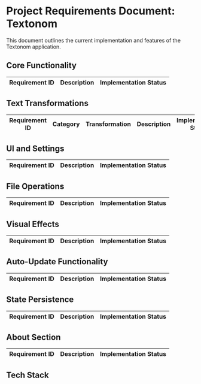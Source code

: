 # **Project Requirements Document: Textonom**

This document outlines the current implementation and features of the Textonom application.

## Core Functionality

| Requirement ID | Description | Implementation Status |
|----------------|-------------|-----------------------|

## Text Transformations

| Requirement ID | Category | Transformation | Description | Implementation Status |
|----------------|----------|----------------|-------------|-----------------------|

## UI and Settings

| Requirement ID | Description | Implementation Status |
|----------------|-------------|-----------------------|

## File Operations

| Requirement ID | Description | Implementation Status |
|----------------|-------------|-----------------------|

## Visual Effects

| Requirement ID | Description | Implementation Status |
|----------------|-------------|-----------------------|

## Auto-Update Functionality

| Requirement ID | Description | Implementation Status |
|----------------|-------------|-----------------------|

## State Persistence

| Requirement ID | Description | Implementation Status |
|----------------|-------------|-----------------------|

## About Section

| Requirement ID | Description | Implementation Status |
|----------------|-------------|-----------------------|

## Tech Stack
